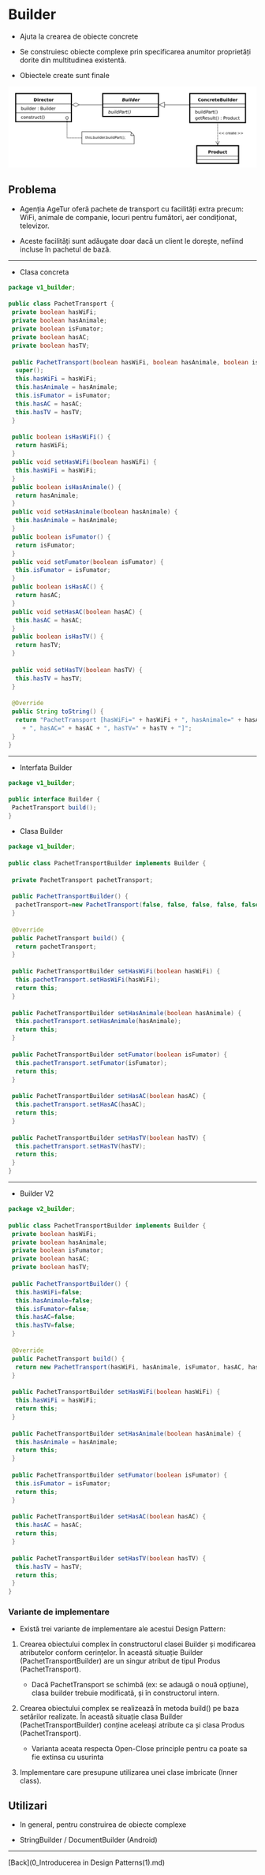 # Builder

- Ajuta la crearea de obiecte concrete

- Se construiesc obiecte complexe prin specificarea anumitor proprietăți dorite din multitudinea existentă.

- Obiectele create sunt finale

![Builder Diagram](../img/Builder.png)

## Problema

- Agenția AgeTur oferă pachete de transport cu facilități extra precum: WiFi, animale de companie, locuri pentru fumători, aer condiționat, televizor.

- Aceste facilități sunt adăugate doar dacă un client le dorește, nefiind incluse în pachetul de bază.

---

- Clasa concreta

```java
package v1_builder;

public class PachetTransport {
 private boolean hasWiFi;
 private boolean hasAnimale;
 private boolean isFumator;
 private boolean hasAC;
 private boolean hasTV; 
 
 public PachetTransport(boolean hasWiFi, boolean hasAnimale, boolean isFumator, boolean hasAC, boolean hasTV) {
  super();
  this.hasWiFi = hasWiFi;
  this.hasAnimale = hasAnimale;
  this.isFumator = isFumator;
  this.hasAC = hasAC;
  this.hasTV = hasTV;
 }
 
 public boolean isHasWiFi() {
  return hasWiFi;
 }
 public void setHasWiFi(boolean hasWiFi) {
  this.hasWiFi = hasWiFi;
 }
 public boolean isHasAnimale() {
  return hasAnimale;
 }
 public void setHasAnimale(boolean hasAnimale) {
  this.hasAnimale = hasAnimale;
 }
 public boolean isFumator() {
  return isFumator;
 }
 public void setFumator(boolean isFumator) {
  this.isFumator = isFumator;
 }
 public boolean isHasAC() {
  return hasAC;
 }
 public void setHasAC(boolean hasAC) {
  this.hasAC = hasAC;
 }
 public boolean isHasTV() {
  return hasTV;
 }

 public void setHasTV(boolean hasTV) {
  this.hasTV = hasTV;
 } 

 @Override
 public String toString() {
  return "PachetTransport [hasWiFi=" + hasWiFi + ", hasAnimale=" + hasAnimale + ", isFumator=" + isFumator
    + ", hasAC=" + hasAC + ", hasTV=" + hasTV + "]";
 }
}
```

---

- Interfata Builder

```java
package v1_builder;

public interface Builder {
 PachetTransport build();
}
```

- Clasa Builder

```java
package v1_builder;

public class PachetTransportBuilder implements Builder {

 private PachetTransport pachetTransport;
 
 public PachetTransportBuilder() {
  pachetTransport=new PachetTransport(false, false, false, false, false);
 }
 
 @Override
 public PachetTransport build() {
  return pachetTransport;
 }
 
 public PachetTransportBuilder setHasWiFi(boolean hasWiFi) {
  this.pachetTransport.setHasWiFi(hasWiFi);
  return this;
 }
 
 public PachetTransportBuilder setHasAnimale(boolean hasAnimale) {
  this.pachetTransport.setHasAnimale(hasAnimale);
  return this;
 }

 public PachetTransportBuilder setFumator(boolean isFumator) {
  this.pachetTransport.setFumator(isFumator);
  return this;
 } 

 public PachetTransportBuilder setHasAC(boolean hasAC) {
  this.pachetTransport.setHasAC(hasAC);
  return this;
 }
 
 public PachetTransportBuilder setHasTV(boolean hasTV) {
  this.pachetTransport.setHasTV(hasTV);
  return this;
 }
}
```

---

- Builder V2

```java
package v2_builder;

public class PachetTransportBuilder implements Builder {
 private boolean hasWiFi;
 private boolean hasAnimale;
 private boolean isFumator;
 private boolean hasAC;
 private boolean hasTV;
 
 public PachetTransportBuilder() {
  this.hasWiFi=false;
  this.hasAnimale=false;
  this.isFumator=false;
  this.hasAC=false;
  this.hasTV=false;
 }
 
 @Override
 public PachetTransport build() {
  return new PachetTransport(hasWiFi, hasAnimale, isFumator, hasAC, hasTV);
 }

 public PachetTransportBuilder setHasWiFi(boolean hasWiFi) {
  this.hasWiFi = hasWiFi;
  return this;
 }

 public PachetTransportBuilder setHasAnimale(boolean hasAnimale) {
  this.hasAnimale = hasAnimale;
  return this;
 }

 public PachetTransportBuilder setFumator(boolean isFumator) {
  this.isFumator = isFumator;
  return this;
 }

 public PachetTransportBuilder setHasAC(boolean hasAC) {
  this.hasAC = hasAC;
  return this;
 }

 public PachetTransportBuilder setHasTV(boolean hasTV) {
  this.hasTV = hasTV;
  return this;
 } 
}
```

### Variante de implementare

- Există trei variante de implementare ale acestui Design Pattern:

1. Crearea obiectului complex în constructorul clasei Builder și modificarea atributelor conform cerințelor. În această situație Builder (PachetTransportBuilder) are un singur atribut de tipul Produs (PachetTransport).
    - Dacă PachetTransport se schimbă (ex: se adaugă o nouă opțiune), clasa builder trebuie modificată, și în constructorul intern.

2. Crearea obiectului complex se realizează în metoda build() pe baza setărilor realizate. În această situație clasa Builder (PachetTransportBuilder) conține aceleași atribute ca și clasa Produs (PachetTransport).
    - Varianta aceata respecta Open-Close principle pentru ca poate sa fie extinsa cu usurinta

3. Implementare care presupune utilizarea unei clase imbricate (Inner class).

## Utilizari

- In general, pentru construirea de obiecte complexe

- StringBuilder / DocumentBuilder (Android)

---

[Back](0_Introducerea in Design Patterns(1).md)
